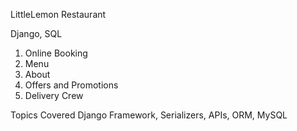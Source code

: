 LittleLemon Restaurant

Django, SQL

1. Online Booking
2. Menu
3. About
4. Offers and Promotions 
5. Delivery Crew

Topics Covered
Django Framework, Serializers, APIs, ORM, MySQL
